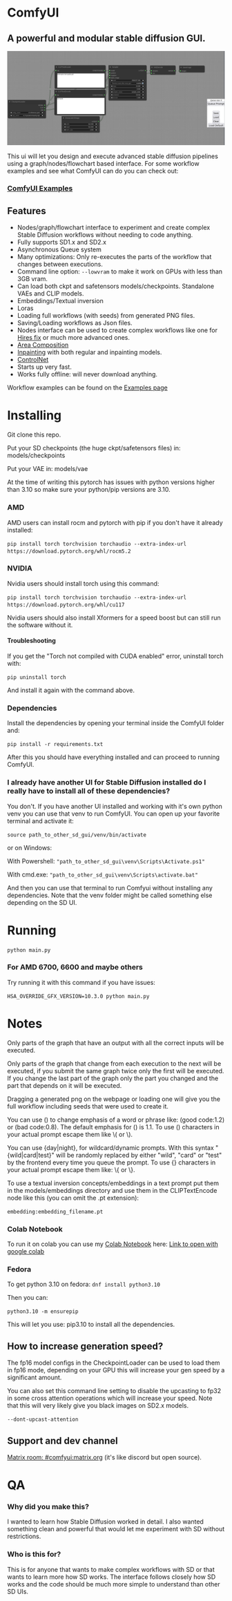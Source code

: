 ComfyUI
=======
A powerful and modular stable diffusion GUI.
-----------
![ComfyUI Screenshot](comfyui_screenshot.png)

This ui will let you design and execute advanced stable diffusion pipelines using a graph/nodes/flowchart based interface. For some workflow examples and see what ComfyUI can do you can check out:
### [ComfyUI Examples](https://comfyanonymous.github.io/ComfyUI_examples/)

## Features
- Nodes/graph/flowchart interface to experiment and create complex Stable Diffusion workflows without needing to code anything.
- Fully supports SD1.x and SD2.x
- Asynchronous Queue system
- Many optimizations: Only re-executes the parts of the workflow that changes between executions.
- Command line option: ```--lowvram``` to make it work on GPUs with less than 3GB vram.
- Can load both ckpt and safetensors models/checkpoints. Standalone VAEs and CLIP models.
- Embeddings/Textual inversion
- Loras
- Loading full workflows (with seeds) from generated PNG files.
- Saving/Loading workflows as Json files.
- Nodes interface can be used to create complex workflows like one for [Hires fix](https://comfyanonymous.github.io/ComfyUI_examples/2_pass_txt2img/) or much more advanced ones.
- [Area Composition](https://comfyanonymous.github.io/ComfyUI_examples/area_composition/)
- [Inpainting](https://comfyanonymous.github.io/ComfyUI_examples/inpaint/) with both regular and inpainting models.
- [ControlNet](https://comfyanonymous.github.io/ComfyUI_examples/controlnet/)
- Starts up very fast.
- Works fully offline: will never download anything.

Workflow examples can be found on the [Examples page](https://comfyanonymous.github.io/ComfyUI_examples/)

# Installing

Git clone this repo.

Put your SD checkpoints (the huge ckpt/safetensors files) in: models/checkpoints

Put your VAE in: models/vae

At the time of writing this pytorch has issues with python versions higher than 3.10 so make sure your python/pip versions are 3.10.

### AMD
AMD users can install rocm and pytorch with pip if you don't have it already installed:

```pip install torch torchvision torchaudio --extra-index-url https://download.pytorch.org/whl/rocm5.2```

### NVIDIA

Nvidia users should install torch using this command:

```pip install torch torchvision torchaudio --extra-index-url https://download.pytorch.org/whl/cu117```

Nvidia users should also install Xformers for a speed boost but can still run the software without it.

#### Troubleshooting

If you get the "Torch not compiled with CUDA enabled" error, uninstall torch with:

```pip uninstall torch```

And install it again with the command above.

### Dependencies

Install the dependencies by opening your terminal inside the ComfyUI folder and:

```pip install -r requirements.txt```

After this you should have everything installed and can proceed to running ComfyUI.


### I already have another UI for Stable Diffusion installed do I really have to install all of these dependencies?

You don't. If you have another UI installed and working with it's own python venv you can use that venv to run ComfyUI. You can open up your favorite terminal and activate it:

```source path_to_other_sd_gui/venv/bin/activate```

or on Windows:

With Powershell: ```"path_to_other_sd_gui\venv\Scripts\Activate.ps1"```

With cmd.exe: ```"path_to_other_sd_gui\venv\Scripts\activate.bat"```

And then you can use that terminal to run Comfyui without installing any dependencies. Note that the venv folder might be called something else depending on the SD UI.


# Running

```python main.py```

### For AMD 6700, 6600 and maybe others

Try running it with this command if you have issues:

```HSA_OVERRIDE_GFX_VERSION=10.3.0 python main.py```

# Notes

Only parts of the graph that have an output with all the correct inputs will be executed.

Only parts of the graph that change from each execution to the next will be executed, if you submit the same graph twice only the first will be executed. If you change the last part of the graph only the part you changed and the part that depends on it will be executed.

Dragging a generated png on the webpage or loading one will give you the full workflow including seeds that were used to create it.

You can use () to change emphasis of a word or phrase like: (good code:1.2) or (bad code:0.8). The default emphasis for () is 1.1. To use () characters in your actual prompt escape them like \\( or \\).

You can use {day|night}, for wildcard/dynamic prompts. With this syntax "{wild|card|test}" will be randomly replaced by either "wild", "card" or "test" by the frontend every time you queue the prompt. To use {} characters in your actual prompt escape them like: \\{ or \\}.

To use a textual inversion concepts/embeddings in a text prompt put them in the models/embeddings directory and use them in the CLIPTextEncode node like this (you can omit the .pt extension):

```embedding:embedding_filename.pt```

### Colab Notebook

To run it on colab you can use my [Colab Notebook](notebooks/comfyui_colab.ipynb) here: [Link to open with google colab](https://colab.research.google.com/github/comfyanonymous/ComfyUI/blob/master/notebooks/comfyui_colab.ipynb)

### Fedora

To get python 3.10 on fedora:
```dnf install python3.10```

Then you can:

```python3.10 -m ensurepip```

This will let you use: pip3.10 to install all the dependencies.

## How to increase generation speed?

The fp16 model configs in the CheckpointLoader can be used to load them in fp16 mode, depending on your GPU this will increase your gen speed by a significant amount.

You can also set this command line setting to disable the upcasting to fp32 in some cross attention operations which will increase your speed. Note that this will very likely give you black images on SD2.x models.

```--dont-upcast-attention```

## Support and dev channel

[Matrix room: #comfyui:matrix.org](https://app.element.io/#/room/%23comfyui%3Amatrix.org) (it's like discord but open source).

# QA

### Why did you make this?

I wanted to learn how Stable Diffusion worked in detail. I also wanted something clean and powerful that would let me experiment with SD without restrictions.

### Who is this for?

This is for anyone that wants to make complex workflows with SD or that wants to learn more how SD works. The interface follows closely how SD works and the code should be much more simple to understand than other SD UIs.
